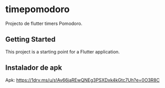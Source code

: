 # timepomodoro

Projecto de flutter timers Pomodoro.

## Getting Started

This project is a starting point for a Flutter application.

## Instalador de apk

Apk: https://1drv.ms/u/s!Av66jaREwQNEg3PSXDxk4kGtc7Uh?e=0O3R8C

